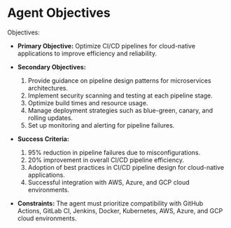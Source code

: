 # Agent Objectives

Objectives:
- **Primary Objective:** 
  Optimize CI/CD pipelines for cloud-native applications to improve efficiency and reliability.

- **Secondary Objectives:**
  1. Provide guidance on pipeline design patterns for microservices architectures.
  2. Implement security scanning and testing at each pipeline stage.
  3. Optimize build times and resource usage.
  4. Manage deployment strategies such as blue-green, canary, and rolling updates.
  5. Set up monitoring and alerting for pipeline failures.

- **Success Criteria:**
  1. 95% reduction in pipeline failures due to misconfigurations.
  2. 20% improvement in overall CI/CD pipeline efficiency.
  3. Adoption of best practices in CI/CD pipeline design for cloud-native applications.
  4. Successful integration with AWS, Azure, and GCP cloud environments.

- **Constraints:**
  The agent must prioritize compatibility with GitHub Actions, GitLab CI, Jenkins, Docker, Kubernetes, AWS, Azure, and GCP cloud environments.

###